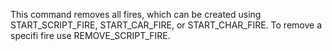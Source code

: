 This command removes all fires, which can be created using START_SCRIPT_FIRE, START_CAR_FIRE, or START_CHAR_FIRE.
To remove a specifi fire use REMOVE_SCRIPT_FIRE.
